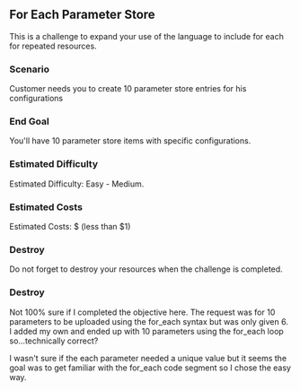 ## For Each Parameter Store

This is a challenge to expand your use of the language to include for each for repeated resources.

### Scenario

Customer needs you to create 10 parameter store entries for his configurations

### End Goal

You'll have 10 parameter store items with specific configurations.

### Estimated Difficulty

Estimated Difficulty: Easy - Medium.

### Estimated Costs

Estimated Costs: $ (less than $1)

### Destroy

Do not forget to destroy your resources when the challenge is completed.

### Destroy

Not 100% sure if I completed the objective here.  The request was for 10 parameters to be uploaded using the for_each syntax but was only given 6.  I added my own and ended up with 10 parameters using the for_each loop so...technically correct?

I wasn't sure if the each parameter needed a unique value but it seems the goal was to get familiar with the for_each code segment so I chose the easy way.